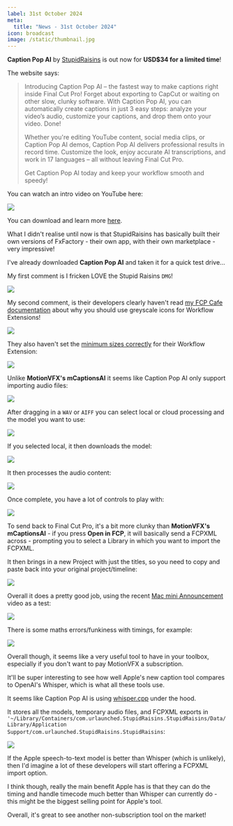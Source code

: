 ```yaml
---
label: 31st October 2024
meta:
  title: "News - 31st October 2024"
icon: broadcast
image: /static/thumbnail.jpg
---
```


**Caption Pop AI** by [StupidRaisins](https://stupidraisins.com) is out now for **USD$34 for a limited time**!

The website says:

> Introducing Caption Pop AI – the fastest way to make captions right inside Final Cut Pro! Forget about exporting to CapCut or waiting on other slow, clunky software. With Caption Pop AI, you can automatically create captions in just 3 easy steps: analyze your video’s audio, customize your captions, and drop them onto your video. Done!
>
> Whether you're editing YouTube content, social media clips, or Caption Pop AI demos, Caption Pop AI delivers professional results in record time. Customize the look, enjoy accurate AI transcriptions, and work in 17 languages – all without leaving Final Cut Pro.
>
> Get Caption Pop AI today and keep your workflow smooth and speedy!

You can watch an intro video on YouTube here:

[![](/static/caption-pop-ai.jpg)](https://www.youtube.com/watch?v=w1ICLKwWwdY)

You can download and learn more [here](https://stupidraisins.com/titles/caption-pop-ai/).

What I didn't realise until now is that StupidRaisins has basically built their own versions of FxFactory - their own app, with their own marketplace - very impressive!

I've already downloaded **Caption Pop AI** and taken it for a quick test drive...

My first comment is I fricken LOVE the Stupid Raisins `DMG`!

![](/static/stupid-raisins-dmg.jpeg)

My second comment, is their developers clearly haven't read [my FCP Cafe documentation](/developers/workflowextensions/#why-do-developers-make-workflow-extension-icons-greyscale) about why you should use greyscale icons for Workflow Extensions!

![](/static/caption-pop-workflow-extension.jpeg)

They also haven't set the [minimum sizes correctly](https://developer.apple.com/documentation/bundleresources/information_property_list/nsextension/proextensionattributes) for their Workflow Extension:

![](/static/caption-pop-workflow-extension-sizing.png)

Unlike **MotionVFX's mCaptionsAI** it seems like Caption Pop AI only support importing audio files:

![](/static/caption-pop-ai.png)

After dragging in a `WAV` or `AIFF` you can select local or cloud processing and the model you want to use:

![](/static/caption-pop-01.png)

If you selected local, it then downloads the model:

![](/static/caption-pop-02.png)

It then processes the audio content:

![](/static/caption-pop-03.png)

Once complete, you have a lot of controls to play with:

![](/static/caption-pop-04.png)

To send back to Final Cut Pro, it's a bit more clunky than **MotionVFX's mCaptionsAI** - if you press **Open in FCP**, it will basically send a FCPXML across - prompting you to select a Library in which you want to import the FCPXML.

It then brings in a new Project with just the titles, so you need to copy and paste back into your original project/timeline:

![](/static/caption-pop-05.png)

Overall it does a pretty good job, using the recent [Mac mini Announcement](https://www.youtube.com/watch?v=TtFm9n3NVzE) video as a test:

![](/static/caption-pop-06.png)

There is some maths errors/funkiness with timings, for example:

![](/static/caption-pop-07.png)

Overall though, it seems like a very useful tool to have in your toolbox, especially if you don't want to pay MotionVFX a subscription.

It'll be super interesting to see how well Apple's new caption tool compares to OpenAI's Whisper, which is what all these tools use.

It seems like Caption Pop AI is using [whisper.cpp](https://github.com/ggerganov/whisper.cpp) under the hood.

It stores all the models, temporary audio files, and FCPXML exports in `'~/Library/Containers/com.urlaunched.StupidRaisins.StupidRaisins/Data/Library/Application Support/com.urlaunched.StupidRaisins.StupidRaisins`:

![](/static/caption-pop-08.png)

If the Apple speech-to-text model is better than Whisper (which is unlikely), then I'd imagine a lot of these developers will start offering a FCPXML import option.

I think though, really the main benefit Apple has is that they can do the timing and handle timecode much better than Whisper can currently do - this might be the biggest selling point for Apple's tool.

Overall, it's great to see another non-subscription tool on the market!